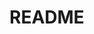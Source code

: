 # README

<!-- ## (No)sテーブル
|Column |Type |Options |
|-------|-----|--------|
| | | |

### Association -->

<!-- -  :(No)s -->


<!--
table/(No)s:(0)
-->